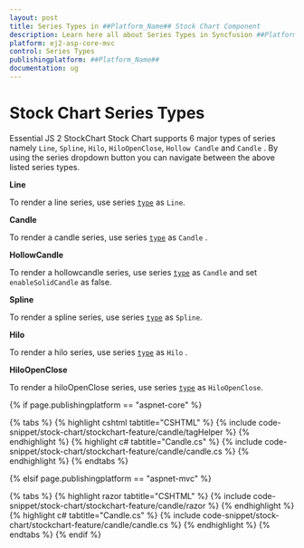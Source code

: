 ```yaml
---
layout: post
title: Series Types in ##Platform_Name## Stock Chart Component
description: Learn here all about Series Types in Syncfusion ##Platform_Name## Stock Chart component and more.
platform: ej2-asp-core-mvc
control: Series Types
publishingplatform: ##Platform_Name##
documentation: ug
---
```



# Stock Chart Series Types

Essential JS 2 StockChart  Stock Chart supports 6 major types of series namely `Line`, `Spline`, `Hilo`, `HiloOpenClose`, `Hollow Candle` and `Candle` . By using the series dropdown button you can navigate between the above listed series types.

<!-- markdownlint-disable MD036 -->

**Line**

To render a line series, use series [`type`](https://help.syncfusion.com/cr/aspnetcore-js2/Syncfusion.EJ2.Charts.StockChartStockChartSeries.html#Syncfusion_EJ2_Charts_StockChartStockChartSeries_Type) as `Line`.

**Candle**

To render a candle series, use series [`type`](https://help.syncfusion.com/cr/aspnetcore-js2/Syncfusion.EJ2.Charts.StockChartStockChartSeries.html#Syncfusion_EJ2_Charts_StockChartStockChartSeries_Type) as `Candle` .

**HollowCandle**

To render a hollowcandle series, use series [`type`](https://help.syncfusion.com/cr/aspnetcore-js2/Syncfusion.EJ2.Charts.StockChartStockChartSeries.html#Syncfusion_EJ2_Charts_StockChartStockChartSeries_Type) as `Candle` and set `enableSolidCandle` as false.

**Spline**

To render a spline series, use series [`type`](https://help.syncfusion.com/cr/aspnetcore-js2/Syncfusion.EJ2.Charts.StockChartStockChartSeries.html#Syncfusion_EJ2_Charts_StockChartStockChartSeries_Type) as `Spline`.

**Hilo**

To render a hilo series, use series [`type`](https://help.syncfusion.com/cr/aspnetcore-js2/Syncfusion.EJ2.Charts.StockChartStockChartSeries.html#Syncfusion_EJ2_Charts_StockChartStockChartSeries_Type) as `Hilo` .

**HiloOpenClose**

To render a hiloOpenClose series, use series [`type`](https://help.syncfusion.com/cr/aspnetcore-js2/Syncfusion.EJ2.Charts.StockChartStockChartSeries.html#Syncfusion_EJ2_Charts_StockChartStockChartSeries_Type) as `HiloOpenClose`.

{% if page.publishingplatform == "aspnet-core" %}

{% tabs %}
{% highlight cshtml tabtitle="CSHTML" %}
{% include code-snippet/stock-chart/stockchart-feature/candle/tagHelper %}
{% endhighlight %}
{% highlight c# tabtitle="Candle.cs" %}
{% include code-snippet/stock-chart/stockchart-feature/candle/candle.cs %}
{% endhighlight %}
{% endtabs %}

{% elsif page.publishingplatform == "aspnet-mvc" %}

{% tabs %}
{% highlight razor tabtitle="CSHTML" %}
{% include code-snippet/stock-chart/stockchart-feature/candle/razor %}
{% endhighlight %}
{% highlight c# tabtitle="Candle.cs" %}
{% include code-snippet/stock-chart/stockchart-feature/candle/candle.cs %}
{% endhighlight %}
{% endtabs %}
{% endif %}



